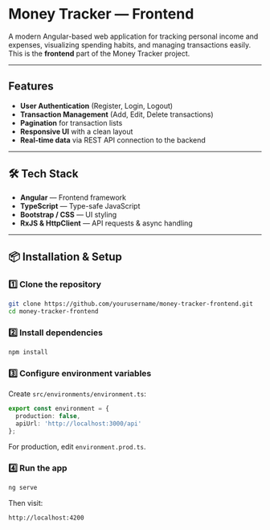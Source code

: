 #  Money Tracker — Frontend

A modern Angular-based web application for tracking personal income and expenses, visualizing spending habits, and managing transactions easily.  
This is the **frontend** part of the Money Tracker project.

---

##  Features
- **User Authentication** (Register, Login, Logout)    
- **Transaction Management** (Add, Edit, Delete transactions)  
- **Pagination** for transaction lists  
- **Responsive UI** with a clean layout  
- **Real-time data** via REST API connection to the backend  

---

## 🛠 Tech Stack
- **Angular** — Frontend framework  
- **TypeScript** — Type-safe JavaScript  
- **Bootstrap / CSS** — UI styling  
- **RxJS & HttpClient** — API requests & async handling  

---

## 📦 Installation & Setup

### 1️⃣ Clone the repository
```bash
git clone https://github.com/yourusername/money-tracker-frontend.git
cd money-tracker-frontend
```

### 2️⃣ Install dependencies
```bash
npm install
```

### 3️⃣ Configure environment variables  
Create `src/environments/environment.ts`:
```ts
export const environment = {
  production: false,
  apiUrl: 'http://localhost:3000/api'
};
```
For production, edit `environment.prod.ts`.

### 4️⃣ Run the app
```bash
ng serve
```
Then visit:
```
http://localhost:4200
```
